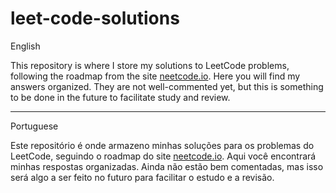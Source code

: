 # leet-code-solutions
English

This repository is where I store my solutions to LeetCode problems, following the roadmap from the site [neetcode.io](https://neetcode.io). Here you will find my answers organized. They are not well-commented yet, but this is something to be done in the future to facilitate study and review.

---
Portuguese

Este repositório é onde armazeno minhas soluções para os problemas do LeetCode, seguindo o roadmap do site [neetcode.io](https://neetcode.io). Aqui você encontrará minhas respostas organizadas. Ainda não estão bem comentadas, mas isso será algo a ser feito no futuro para facilitar o estudo e a revisão.